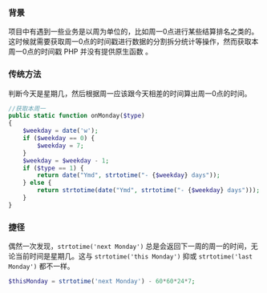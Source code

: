 [//]: # (PHP 快速获取周一0点的时间戳)

### 背景

项目中有遇到一些业务是以周为单位的，比如周一0点进行某些结算排名之类的。这时候就需要获取周一0点的时间戳进行数据的分割拆分统计等操作，然而获取本周一0点的时间戳 PHP 并没有提供原生函数 。  

### 传统方法

判断今天是星期几，然后根据周一应该跟今天相差的时间算出周一0点的时间。

```php
//获取本周一
public static function onMonday($type)
{
    $weekday = date('w');
    if ($weekday == 0) {
        $weekday = 7;
    }
    $weekday = $weekday - 1;
    if ($type == 1) {
        return date("Ymd", strtotime("- {$weekday} days"));
    } else {
        return strtotime(date("Ymd", strtotime("- {$weekday} days")));
    }
}
```

### 捷径

偶然一次发现，`strtotime('next Monday')` 总是会返回下一周的周一的时间，无论当前时间是星期几。这与 `strtotime('this Monday')` 抑或 `strtotime('last Monday')` 都不一样。

```php
$thisMonday = strtotime('next Monday') - 60*60*24*7;
```

